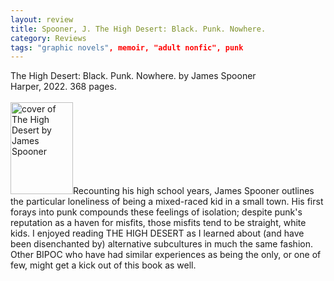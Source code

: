 ```yaml
---
layout: review
title: Spooner, J. The High Desert: Black. Punk. Nowhere.
category: Reviews
tags: "graphic novels", memoir, "adult nonfic", punk
---
```

<span class="title">The High Desert: Black. Punk. Nowhere.</span> by James Spooner<br>
<span class="publisher">Harper, 2022. 368 pages.</span><br><br>
<span class="book1"><img src="https://www.harpercollins.com/cdn/shop/files/9780358659112_db7ec3dd-8c8e-4687-8d35-a28883402a24.jpg" width="100" height="147" alt="cover of The High Desert by James Spooner"></span>Recounting his high school years, James Spooner outlines the particular loneliness of being a mixed-raced kid in a small town. His first forays into punk compounds these feelings of isolation; despite punk's reputation as a haven for misfits, those misfits tend to be straight, white kids. I enjoyed reading THE HIGH DESERT as I learned about (and have been disenchanted by) alternative subcultures in much the same fashion. Other BIPOC who have had similar experiences as being the only, or one of few, might get a kick out of this book as well.
